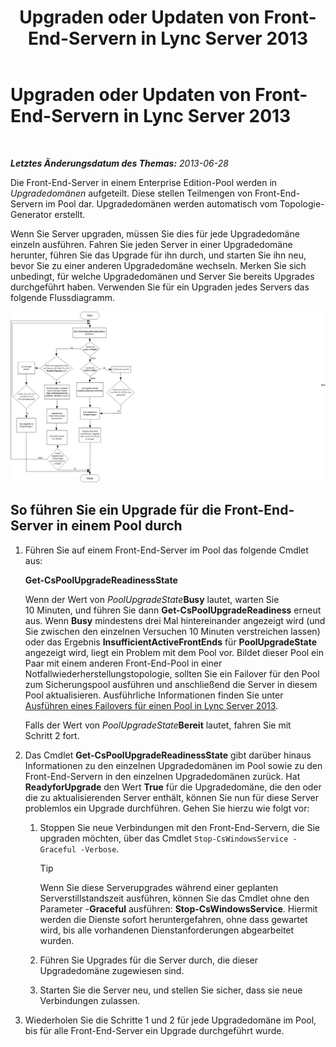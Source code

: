 ﻿---
title: Upgraden oder Updaten von Front-End-Servern in Lync Server 2013
TOCTitle: Upgraden oder Updaten von Front-End-Servern in Lync Server 2013
ms:assetid: 20fa39ae-ecfb-4c72-9cc4-8e183d3c752f
ms:mtpsurl: https://technet.microsoft.com/de-de/library/JJ204736(v=OCS.15)
ms:contentKeyID: 49293404
ms.date: 05/19/2016
mtps_version: v=OCS.15
ms.translationtype: HT
---

# Upgraden oder Updaten von Front-End-Servern in Lync Server 2013

 

_**Letztes Änderungsdatum des Themas:** 2013-06-28_

Die Front-End-Server in einem Enterprise Edition-Pool werden in *Upgradedomänen* aufgeteilt. Diese stellen Teilmengen von Front-End-Servern im Pool dar. Upgradedomänen werden automatisch vom Topologie-Generator erstellt.

Wenn Sie Server upgraden, müssen Sie dies für jede Upgradedomäne einzeln ausführen. Fahren Sie jeden Server in einer Upgradedomäne herunter, führen Sie das Upgrade für ihn durch, und starten Sie ihn neu, bevor Sie zu einer anderen Upgradedomäne wechseln. Merken Sie sich unbedingt, für welche Upgradedomänen und Server Sie bereits Upgrades durchgeführt haben. Verwenden Sie für ein Upgraden jedes Servers das folgende Flussdiagramm.

![Flussdiagramm zu Updateserver](images/JJ204736.42ed59a4-1c26-49f7-ade4-a5a788457ab9(OCS.15).jpg "Flussdiagramm zu Updateserver")

## So führen Sie ein Upgrade für die Front-End-Server in einem Pool durch

1.  Führen Sie auf einem Front-End-Server im Pool das folgende Cmdlet aus:
    
    **Get-CsPoolUpgradeReadinessState**
    
    Wenn der Wert von *PoolUpgradeState***Busy** lautet, warten Sie 10 Minuten, und führen Sie dann **Get-CsPoolUpgradeReadiness** erneut aus. Wenn **Busy** mindestens drei Mal hintereinander angezeigt wird (und Sie zwischen den einzelnen Versuchen 10 Minuten verstreichen lassen) oder das Ergebnis **InsufficientActiveFrontEnds** für **PoolUpgradeState** angezeigt wird, liegt ein Problem mit dem Pool vor. Bildet dieser Pool ein Paar mit einem anderen Front-End-Pool in einer Notfallwiederherstellungstopologie, sollten Sie ein Failover für den Pool zum Sicherungspool ausführen und anschließend die Server in diesem Pool aktualisieren. Ausführliche Informationen finden Sie unter [Ausführen eines Failovers für einen Pool in Lync Server 2013](lync-server-2013-failing-over-a-pool.md).
    
    Falls der Wert von *PoolUpgradeState***Bereit** lautet, fahren Sie mit Schritt 2 fort.

2.  Das Cmdlet **Get-CsPoolUpgradeReadinessState** gibt darüber hinaus Informationen zu den einzelnen Upgradedomänen im Pool sowie zu den Front-End-Servern in den einzelnen Upgradedomänen zurück. Hat **ReadyforUpgrade** den Wert **True** für die Upgradedomäne, die den oder die zu aktualisierenden Server enthält, können Sie nun für diese Server problemlos ein Upgrade durchführen. Gehen Sie hierzu wie folgt vor:
    
    1.  Stoppen Sie neue Verbindungen mit den Front-End-Servern, die Sie upgraden möchten, über das Cmdlet `Stop-CsWindowsService -Graceful -Verbose`.
        

        > [!TIP]
        > Wenn Sie diese Serverupgrades während einer geplanten Serverstillstandszeit ausführen, können Sie das Cmdlet ohne den Parameter -<STRONG>Graceful</STRONG> ausführen: <STRONG>Stop-CsWindowsService</STRONG>. Hiermit werden die Dienste sofort heruntergefahren, ohne dass gewartet wird, bis alle vorhandenen Dienstanforderungen abgearbeitet wurden.

    
    2.  Führen Sie Upgrades für die Server durch, die dieser Upgradedomäne zugewiesen sind.
    
    3.  Starten Sie die Server neu, und stellen Sie sicher, dass sie neue Verbindungen zulassen.

3.  Wiederholen Sie die Schritte 1 und 2 für jede Upgradedomäne im Pool, bis für alle Front-End-Server ein Upgrade durchgeführt wurde.

